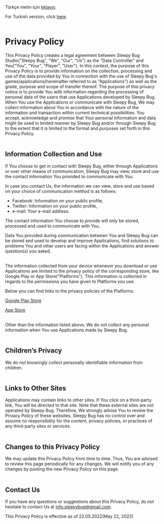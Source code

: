 Türkçe metin için [tıklayın](../../games/privacy/gizlilikPolitikasi.md).

For Turkish version, click [here](../../games/privacy/gizlilikPolitikasi.md).
<br><br>
# Privacy Policy

This Privacy Policy creates a legal agreement between Sleepy Bug Studio("Sleepy Bug", "We", "Our", "Us") as the "Data Controller" and You("You", "Your", "Player", "User"). In this context, the purpose of this Privacy Policy is to provide information on the collection, processing and use of the data provided by You in connection with the use of Sleepy Bug's games/applications(hereinafter referred to as "Applications") as well as the grade, purpose and scope of transfer thereof. The purpose of this privacy notice is to provide You with information regarding the processing of personal data of the users that use Applications developed by Sleepy Bug. When You use the Applications or communicate with Sleepy Bug, We may collect information about You in accordance with the nature of the information and transaction within current technical possibilities. You accept, acknowledge and promise that Your personal information and data might be used in limited manner by Sleepy Bug and/or through Sleepy Bug to the extent that it is limited to the format and purposes set forth in this Privacy Policy.
<br><br>

## Information Collection and Use

If You choose to get in contact with Sleepy Bug, either through Applications or over other means of communication, Sleepy Bug may view, store and use the contact information You provided to communicate with You.

In case you contact Us, the information we can view, store and use based on your choice of communication method is as follows:
- Facebook: Information on your public profile,
- Twitter: Information on your public profile,
- e-mail: Your e-mail address.

The contact information You choose to provide will only be stored, processed and used to communicate with You.

Data You provided during communication between You and Sleepy Bug can be stored and used to develop and improve Applications, find solutions to problems You and other users are facing within the Applications and answer question(s) you asked.
<br><br>

The information collected from your device whenever you download or use Applications are limited to the privacy policy of the corresponding store, like Google Play or App Store("Platforms"). This information is collected in regards to the permissions you have given to Platforms you use.

Below you can find links to the privacy policies of the Platforms.

[Google Play Store](https://policies.google.com/privacy?hl=en-US)

[App Store](https://www.apple.com/legal/privacy/en-ww/)
<br><br>

Other than the information listed above, We do not collect any personal information when You use Applications made by Sleepy Bug.
<br><br>

## Children’s Privacy

We do not knowingly collect personally identifiable information from children.
<br><br>

## Links to Other Sites

Applications may contain links to other sites. If You click on a third-party link, You will be directed to that site. Note that these external sites are not operated by Sleepy Bug. Therefore, We strongly advise You to review the Privacy Policy of these websites. Sleepy Bug has no control over and assume no responsibility for the content, privacy policies, or practices of any third-party sites or services.
<br><br>

## Changes to this Privacy Policy

We may update this Privacy Policy from time to time. Thus, You are advised to review this page periodically for any changes. We will notify you of any changes by posting the new Privacy Policy on this page.
<br><br>

## Contact Us

If you have any questions or suggestions about this Privacy Policy, do not hesitate to contact Us at [info.sleepybug@gmail.com](mailto:info.sleepybug@gmail.com).

This Privacy Policy is effective as of 22.05.2022(May 22, 2022)
